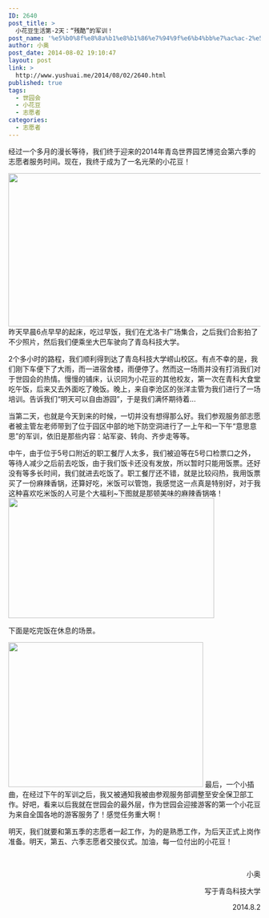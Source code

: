 ```yaml
---
ID: 2640
post_title: >
  小花豆生活第-2天：“残酷”的军训！
post_name: '%e5%b0%8f%e8%8a%b1%e8%b1%86%e7%94%9f%e6%b4%bb%e7%ac%ac-2%e5%a4%a9%ef%bc%9a%e6%ae%8b%e9%85%b7%e7%9a%84%e5%86%9b%e8%ae%ad%ef%bc%81'
author: 小奥
post_date: 2014-08-02 19:10:47
layout: post
link: >
  http://www.yushuai.me/2014/08/02/2640.html
published: true
tags:
  - 世园会
  - 小花豆
  - 志愿者
categories:
  - 志愿者
---
```

经过一个多月的漫长等待，我们终于迎来的2014年青岛世界园艺博览会第六季的志愿者服务时间。现在，我终于成为了一名光荣的小花豆！

<!--more-->

<img class="aligncenter" src="http://ntu.me/di/ZO60C/QQ截图20140802185419.png" alt="" width="535" height="306" />
昨天早晨6点早早的起床，吃过早饭，我们在尤洛卡广场集合，之后我们合影拍了不少照片，然后我们便乘坐大巴车驶向了青岛科技大学。

2个多小时的路程，我们顺利得到达了青岛科技大学崂山校区。有点不幸的是，我们刚下车便下了大雨，而一进宿舍楼，雨便停了。然而这一场雨并没有打消我们对于世园会的热情。慢慢的铺床，认识同为小花豆的其他校友，第一次在青科大食堂吃午饭，后来又去外面吃了晚饭。晚上，来自李沧区的张洋主管为我们进行了一场培训。告诉我们“明天可以自由游园”，于是我们满怀期待着...

当第二天，也就是今天到来的时候，一切并没有想得那么好。我们参观服务部志愿者被主管左老师带到了位于园区中部的地下防空洞进行了一上午和一下午“意思意思”的军训，依旧是那些内容：站军姿、转向、齐步走等等。

中午，由于位于5号口附近的职工餐厅人太多，我们被迫等在5号口检票口之外，等待人减少之后前去吃饭，由于我们饭卡还没有发放，所以暂时只能用饭票。还好没有等多长时间，我们就进去吃饭了。职工餐厅还不错，就是比较闷热，我用饭票买了一份麻辣香锅，还算好吃，米饭可以管饱，我感觉这一点真是特别好，对于我这种喜欢吃米饭的人可是个大福利~下图就是那顿美味的麻辣香锅咯！<img class="aligncenter" src="http://ntu.me/di/K3QSP/12345.png" alt="" width="411" height="240" />

下面是吃完饭在休息的场景。

<img class="aligncenter" src="http://ntu.me/di/BJGUE/123456.png" alt="" width="389" height="289" />
最后，一个小插曲，在经过下午的军训之后，我又被通知我被由参观服务部调整至安全保卫部工作。好吧，看来以后我就在世园会的最外层，作为世园会迎接游客的第一个小花豆为来自全国各地的游客服务了！感觉任务重大啊！

明天，我们就要和第五季的志愿者一起工作，为的是熟悉工作，为后天正式上岗作准备。明天，第五、六季志愿者交接仪式。加油，每一位付出的小花豆！

&nbsp;
<p style="text-align: right;">小奥</p>
<p style="text-align: right;">写于青岛科技大学</p>
<p style="text-align: right;">2014.8.2</p>